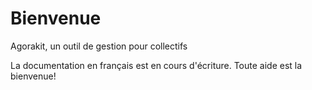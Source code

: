# Bienvenue

Agorakit, un outil de gestion pour collectifs


La documentation en français est en cours d'écriture. Toute aide est la bienvenue!